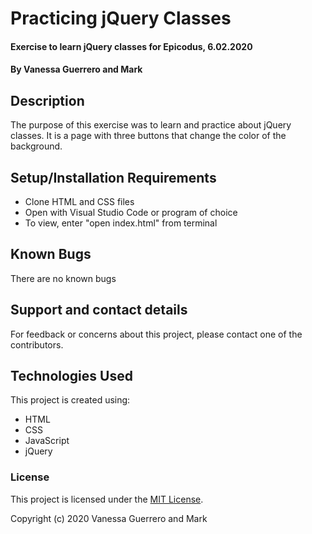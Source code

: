 # Practicing jQuery Classes

#### Exercise to learn jQuery classes for Epicodus, 6.02.2020

#### By Vanessa Guerrero and Mark

## Description

The purpose of this exercise was to learn and practice about jQuery classes. It is a page with three buttons that change the color of the background.

## Setup/Installation Requirements

* Clone HTML and CSS files
* Open with Visual Studio Code or program of choice
* To view, enter "open index.html" from terminal



## Known Bugs

There are no known bugs

## Support and contact details

For feedback or concerns about this project, please contact one of the contributors.

## Technologies Used

This project is created using:
* HTML
* CSS
* JavaScript
* jQuery

### License

This project is licensed under the [MIT License](https://opensource.org/licenses/MIT).

Copyright (c) 2020 Vanessa Guerrero and Mark